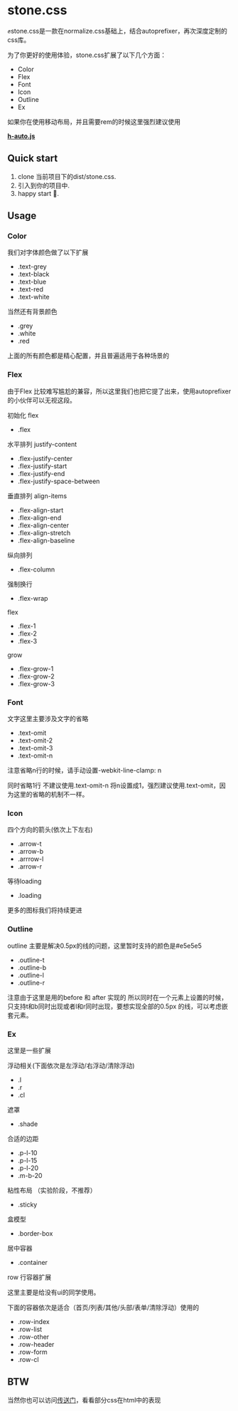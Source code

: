 # stone.css

✊stone.css是一款在normalize.css基础上，结合autoprefixer，再次深度定制的css库。

为了你更好的使用体验，stone.css扩展了以下几个方面：

- Color
- Flex
- Font
- Icon
- Outline
- Ex

如果你在使用移动布局，并且需要rem的时候这里强烈建议使用

<a href="https://github.com/yuanhaoyu/h-auto">**h-auto.js**</a>

## Quick start

1. clone 当前项目下的dist/stone.css.
2. 引入到你的项目中.
3. happy start 🚗.

## Usage

### Color

我们对字体颜色做了以下扩展

- .text-grey
- .text-black
- .text-blue
- .text-red
- .text-white

当然还有背景颜色

- .grey
- .white
- .red

上面的所有颜色都是精心配置，并且普遍适用于各种场景的

### Flex

由于Flex 比较难写尴尬的兼容，所以这里我们也把它提了出来，使用autoprefixer的小伙伴可以无视这段。

初始化 flex

- .flex

水平排列 justify-content

- .flex-justify-center
- .flex-justify-start
- .flex-justify-end
- .flex-justify-space-between

垂直排列 align-items

- .flex-align-start 
- .flex-align-end
- .flex-align-center
- .flex-align-stretch
- .flex-align-baseline

纵向排列

- .flex-column

强制换行

- .flex-wrap 

flex

- .flex-1
- .flex-2
- .flex-3

grow

- .flex-grow-1
- .flex-grow-2
- .flex-grow-3

### Font

文字这里主要涉及文字的省略

- .text-omit
- .text-omit-2
- .text-omit-3
- .text-omit-n

注意省略n行的时候，请手动设置-webkit-line-clamp: n

同时省略1行 不建议使用.text-omit-n 将n设置成1，强烈建议使用.text-omit，因为这里的省略的机制不一样。

### Icon

四个方向的箭头(依次上下左右)

- .arrow-t
- .arrow-b
- .arrrow-l
- .arrow-r

等待loading

- .loading

更多的图标我们将持续更进

### Outline

outline 主要是解决0.5px的线的问题，这里暂时支持的颜色是#e5e5e5

- .outline-t
- .outline-b
- .outline-l
- .outline-r

注意由于这里是用的before 和 after 实现的 所以同时在一个元素上设置的时候，只支持t和b同时出现或者l和r同时出现，要想实现全部的0.5px
的线，可以考虑嵌套元素。

### Ex

这里是一些扩展

浮动相关(下面依次是左浮动/右浮动/清除浮动)

- .l
- .r
- .cl


遮罩

- .shade


合适的边距

- .p-l-10
- .p-l-15
- .p-l-20
- .m-b-20

粘性布局 （实验阶段，不推荐）

- .sticky

盒模型

- .border-box

居中容器

- .container

row 行容器扩展

这里主要是给没有ui的同学使用。

下面的容器依次是适合（首页/列表/其他/头部/表单/清除浮动）使用的

- .row-index
- .row-list
- .row-other
- .row-header
- .row-form
- .row-cl

## BTW

当然你也可以访问<a href="https://github.com/yuanhaoyu/stone/blob/master/test/index.html">传送门</a>，看看部分css在html中的表现


